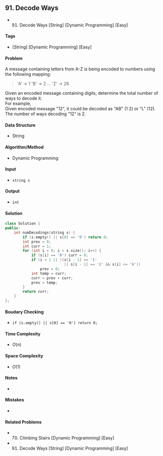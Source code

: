 ## 91. Decode Ways
- 91. Decode Ways [String] [Dynamic Programming] [Easy]

#### Tags
- [String] [Dynamic Programming] [Easy]

#### Problem
A message containing letters from A-Z is being encoded to numbers using the following mapping:
> 'A' -> 1
> 'B' -> 2
> ...
> 'Z' -> 26

Given an encoded message containing digits, determine the total number of ways to decode it.  
For example,  
Given encoded message "12", it could be decoded as "AB" (1 2) or "L" (12).  
The number of ways decoding "12" is 2.

#### Data Structure
- String

#### Algorithm/Method
- Dynamic Programming

#### Input
- `string s`

#### Output
- `int`

#### Solution
``` C++
class Solution {
public:
    int numDecodings(string s) {
        if (s.empty() || s[0] == '0') return 0;
        int prev = 0;
        int curr = 1;
        for (int i = 0; i < s.size(); i++) {
            if (s[i] == '0') curr = 0;
            if (i < 1 || !(s[i - 1] == '1'
                           || s[i - 1] == '2' && s[i] <= '6'))
                prev = 0;
            int temp = curr;
            curr = prev + curr;
            prev = temp;
        }
        return curr;
    }
};
```

#### Boudary Checking
- `if (s.empty() || s[0] == '0') return 0;`

#### Time Complexity
- $O(n)$

#### Space Complexity
- $O(1)$

#### Notes
- 

#### Mistakes
- 

#### Related Problems
- 70. Climbing Stairs [Dynamic Programming] [Easy]
- 91. Decode Ways [String] [Dynamic Programming] [Easy]
